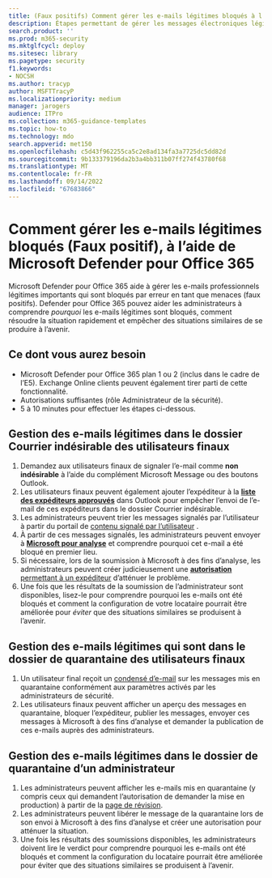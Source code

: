 ```yaml
---
title: (Faux positifs) Comment gérer les e-mails légitimes bloqués à l’aide de Microsoft Defender pour Office 365
description: Étapes permettant de gérer les messages électroniques légitimes bloqués (Faux positifs) par Microsoft Defender pour Office 365 afin d’éviter toute perte d’activité.
search.product: ''
ms.prod: m365-security
ms.mktglfcycl: deploy
ms.sitesec: library
ms.pagetype: security
f1.keywords:
- NOCSH
ms.author: tracyp
author: MSFTTracyP
ms.localizationpriority: medium
manager: jarogers
audience: ITPro
ms.collection: m365-guidance-templates
ms.topic: how-to
ms.technology: mdo
search.appverid: met150
ms.openlocfilehash: c5d43f962255ca5c2e8ad134fa3a7725dc5dd82d
ms.sourcegitcommit: 9b133379196da2b3a4bb311b07ff274f43780f68
ms.translationtype: MT
ms.contentlocale: fr-FR
ms.lasthandoff: 09/14/2022
ms.locfileid: "67683866"
---
```

# <a name="how-to-handle-legitimate-emails-getting-blocked-false-positive-using-microsoft-defender-for-office-365"></a>Comment gérer les e-mails légitimes bloqués (Faux positif), à l’aide de Microsoft Defender pour Office 365

Microsoft Defender pour Office 365 aide à gérer les e-mails professionnels légitimes importants qui sont bloqués par erreur en tant que menaces (faux positifs). Defender pour Office 365 pouvez aider les administrateurs à comprendre *pourquoi* les e-mails légitimes sont bloqués, comment résoudre la situation rapidement et empêcher des situations similaires de se produire à l’avenir.

## <a name="what-youll-need"></a>Ce dont vous aurez besoin

- Microsoft Defender pour Office 365 plan 1 ou 2 (inclus dans le cadre de l’E5). Exchange Online clients peuvent également tirer parti de cette fonctionnalité.
- Autorisations suffisantes (rôle Administrateur de la sécurité).
- 5 à 10 minutes pour effectuer les étapes ci-dessous.

## <a name="handling-legitimate-emails-in-to-junk-folder-of-end-users"></a>Gestion des e-mails légitimes dans le dossier Courrier indésirable des utilisateurs finaux

1. Demandez aux utilisateurs finaux de signaler l’e-mail comme **non indésirable** à l’aide du complément Microsoft Message ou des boutons Outlook.
2. Les utilisateurs finaux peuvent également ajouter l’expéditeur à la [**liste des expéditeurs approuvés**](https://support.microsoft.com/en-us/office/safe-senders-in-outlook-com-470d4ee6-e3b6-402b-8cd9-a6f00eda7339) dans Outlook pour empêcher l’envoi de l’e-mail de ces expéditeurs dans le dossier Courrier indésirable.
3. Les administrateurs peuvent trier les messages signalés par l’utilisateur à partir du portail de [contenu signalé par l’utilisateur](/microsoft-365/security/office-365-security/admin-submission?view=o365-worldwide#view-user-submissions-to-microsoft&preserve-view=true) .
4. À partir de ces messages signalés, les administrateurs peuvent envoyer à [**Microsoft pour analyse**](/microsoft-365/security/office-365-security/admin-submission?view=o365-worldwide#notify-users-from-within-the-portal&preserve-view=true) et comprendre pourquoi cet e-mail a été bloqué en premier lieu.
5. Si nécessaire, lors de la soumission à Microsoft à des fins d’analyse, les administrateurs peuvent créer judicieusement une [**autorisation** permettant à un expéditeur](/microsoft-365/security/office-365-security/manage-tenant-allows?view=o365-worldwide#add-sender-allows-using-the-submissions-portal&preserve-view=true) d’atténuer le problème.
6. Une fois que les résultats de la soumission de l’administrateur sont disponibles, lisez-le pour comprendre pourquoi les e-mails ont été bloqués et comment la configuration de votre locataire pourrait être améliorée pour *éviter* que des situations similaires se produisent à l’avenir.

## <a name="handling-legitimate-emails-that-are-in-quarantine-folder-of-end-users"></a>Gestion des e-mails légitimes qui sont dans le dossier de quarantaine des utilisateurs finaux

1. Un utilisateur final reçoit un [condensé d’e-mail](/microsoft-365/security/office-365-security/use-spam-notifications-to-release-and-report-quarantined-messages?view=o365-worldwide&preserve-view=true) sur les messages mis en quarantaine conformément aux paramètres activés par les administrateurs de sécurité.
2. Les utilisateurs finaux peuvent afficher un aperçu des messages en quarantaine, bloquer l’expéditeur, publier les messages, envoyer ces messages à Microsoft à des fins d’analyse et demander la publication de ces e-mails auprès des administrateurs.

## <a name="handling-legitimate-emails-in-quarantine-folder-of-an-admin"></a>Gestion des e-mails légitimes dans le dossier de quarantaine d’un administrateur

1. Les administrateurs peuvent afficher les e-mails mis en quarantaine (y compris ceux qui demandent l’autorisation de demander la mise en production) à partir de la [page de révision](/microsoft-365/security/office-365-security/manage-quarantined-messages-and-files?view=o365-worldwide&preserve-view=true).
2. Les administrateurs peuvent libérer le message de la quarantaine lors de son envoi à Microsoft à des fins d’analyse et créer une autorisation pour atténuer la situation.
3. Une fois les résultats des soumissions disponibles, les administrateurs doivent lire le verdict pour comprendre pourquoi les e-mails ont été bloqués et comment la configuration du locataire pourrait être améliorée pour éviter que des situations similaires se produisent à l’avenir.
